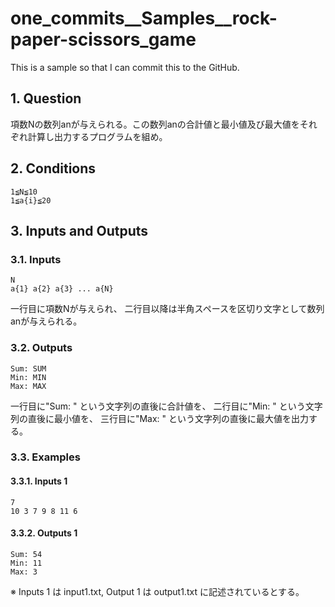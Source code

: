 # one_commits__Samples__rock-paper-scissors_game

This is a sample so that I can commit this to the GitHub.

## 1. Question

項数Nの数列anが与えられる。この数列anの合計値と最小値及び最大値をそれぞれ計算し出力するプログラムを組め。

## 2. Conditions

```
1≦N≦10
1≦a{i}≦20
```

## 3. Inputs and Outputs

### 3.1. Inputs

```
N
a{1} a{2} a{3} ... a{N}
```

一行目に項数Nが与えられ、
二行目以降は半角スペースを区切り文字として数列anが与えられる。

### 3.2. Outputs

```
Sum: SUM
Min: MIN
Max: MAX
```

一行目に"Sum: " という文字列の直後に合計値を、
二行目に"Min: " という文字列の直後に最小値を、
三行目に"Max: " という文字列の直後に最大値を出力する。

### 3.3. Examples

#### 3.3.1. Inputs 1

```
7
10 3 7 9 8 11 6
```
#### 3.3.2. Outputs 1

```
Sum: 54
Min: 11
Max: 3
```

※ Inputs 1 は input1.txt, Output 1 は output1.txt に記述されているとする。
